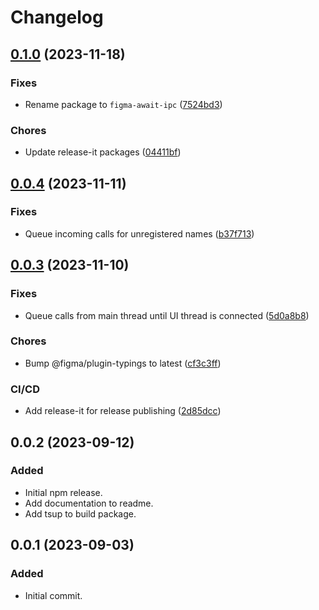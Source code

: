 # Changelog

## [0.1.0](https://github.com/fwextensions/figma-await-ipc/compare/v0.0.4...v0.1.0) (2023-11-18)


### Fixes

* Rename package to `figma-await-ipc` ([7524bd3](https://github.com/fwextensions/figma-await-ipc/commit/7524bd33ea3f8c63e555bc451c725839dcd2c456))


### Chores

* Update release-it packages ([04411bf](https://github.com/fwextensions/figma-await-ipc/commit/04411bff1214764615d07cdf218f32f894021056))

## [0.0.4](https://github.com/fwextensions/figma-await-call/compare/v0.0.3...v0.0.4) (2023-11-11)


### Fixes

* Queue incoming calls for unregistered names ([b37f713](https://github.com/fwextensions/figma-await-call/commit/b37f71332b9e52b2325517ca7b476f0f925451cd))


## [0.0.3](https://github.com/fwextensions/figma-await-call/compare/v0.0.2...v0.0.3) (2023-11-10)


### Fixes

* Queue calls from main thread until UI thread is connected ([5d0a8b8](https://github.com/fwextensions/figma-await-call/commit/5d0a8b8124832c9c9a8d2d5bd54e2eeba8f5b24e))


### Chores

* Bump @figma/plugin-typings to latest ([cf3c3ff](https://github.com/fwextensions/figma-await-call/commit/cf3c3ff600e1c546837b30ce2945141f7e798ff8))


### CI/CD

* Add release-it for release publishing ([2d85dcc](https://github.com/fwextensions/figma-await-call/commit/2d85dcc1b830dd7c9eb95fced0c7501d31943842))


## 0.0.2 (2023-09-12)

### Added

* Initial npm release.
* Add documentation to readme.
* Add tsup to build package.


## 0.0.1 (2023-09-03)

### Added

* Initial commit.
